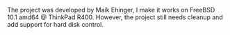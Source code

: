 The project was developed by Maik Ehinger,
I make it works on FreeBSD 10.1 amd64 @ ThinkPad R400.
However, the project still needs cleanup and add support for hard disk control.
